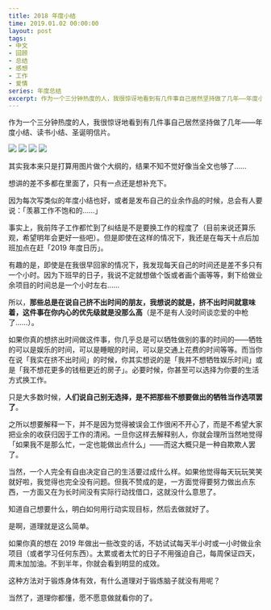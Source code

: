 ```yaml
---
title: 2018 年度小结
time: 2019.01.02 00:00:00
layout: post
tags:
- 中文
- 回顾
- 总结
- 感想
- 工作
- 爱情
series: 年度总结
excerpt: 作为一个三分钟热度的人，我很惊讶地看到有几件事自己居然坚持做了几年——年度小结、读书小结、圣诞明信片。
---
```


作为一个三分钟热度的人，我很惊讶地看到有几件事自己居然坚持做了几年——年度小结、读书小结、圣诞明信片。

<img class="full-img" src="{{ site.loadingImg }}" data-src="{{ site.url }}/img/post/2019-01-02-goodbye-2018/01.jpg" />
<img class="full-img" src="{{ site.loadingImg }}" data-src="{{ site.url }}/img/post/2019-01-02-goodbye-2018/02.jpg" />
<img class="full-img" src="{{ site.loadingImg }}" data-src="{{ site.url }}/img/post/2019-01-02-goodbye-2018/03.jpg" />
<img class="full-img" src="{{ site.loadingImg }}" data-src="{{ site.url }}/img/post/2019-01-02-goodbye-2018/04.jpg" />

其实我本来只是打算用图片做个大纲的，结果不知不觉好像当全文也够了……



想讲的差不多都在里面了，只有一点还是想补充下。

因为每次写类似的年度小结也好，或者是发布自己的业余作品的时候，总会有人要说：「羡慕工作不饱和的……」



事实上，我前阵子工作都忙到了纠结是不是要换工作的程度了（目前来说还算乐观，希望明年会更好一些吧）。但是即使在这样的情况下，我还是在每天十点后加班加点在赶「2019 年度日历」。

有趣的是，即使是在我很早回家的情况下，我发现每天自己的时间还是差不多只有一个小时。因为下班早的日子，我说不定就想做个饭或者画个画等等，剩下给做业余项目的时间总是一个小时左右……



所以，**那些总是在说自己挤不出时间的朋友，我想说的就是，挤不出时间就意味着，这件事在你内心的优先级就是没那么高**（是不是有人没时间谈恋爱的中枪了……）。

如果你真的想挤出时间做这件事，你几乎总是可以牺牲做别的事的时间的——牺牲的可以是娱乐的时间，可以是睡眠的时间，可以是交通上花费的时间等等。而当你在说「我实在挤不出时间」的时候，你其实想说的是「我并不想牺牲娱乐时间」或是「我不想花更多的钱租更近的房子」。必要时候，你甚至可以选择为你要的生活方式换工作。

只是大多数时候，**人们说自己别无选择，是不把那些不想要做出的牺牲当作选项罢了**。



之所以想要解释一下，并不是因为觉得被误会工作很闲不开心了，而是不希望大家把业余的收获归因于工作的清闲。一旦你这样去解释别人，你就会理所当然地觉得「如果我不是那么忙，一定也能做出点什么」——而这大概只是一种自欺欺人罢了。



当然，一个人完全有自由决定自己的生活要过成什么样。如果他觉得每天玩玩笑笑就好啦，我觉得也完全没有问题。但我不赞成的是，一方面觉得要努力做出点东西，一方面又在为长时间没有实际行动找借口，这就没什么意思了。



知道自己想要什么，明白如何用行动实现目标，然后去做就好了。

是啊，道理就是这么简单。



如果你真的想在 2019 年做出一些改变的话，不妨试试每天半小时或一小时做业余项目（或者学习任何东西）。太累或者太忙的日子不用强迫自己，每周保证四天，周末加加油。不到半年，你就会看到明显的成效。

这种方法对于锻炼身体有效，有什么道理对于锻炼脑子就没有用呢？



当然了，道理你都懂，愿不愿意做就看你的了。
